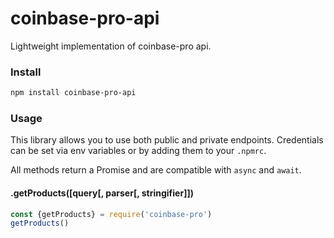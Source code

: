 coinbase-pro-api
===
Lightweight implementation of coinbase-pro api.

### Install
```sh
npm install coinbase-pro-api
```

### Usage
This library allows you to use both public and private endpoints.
Credentials can be set via env variables or by adding them to your `.npmrc`.

All methods return a Promise and are compatible with `async` and `await`.

#### .getProducts([query[, parser[, stringifier]])
```js
const {getProducts} = require('coinbase-pro')
getProducts()
```
